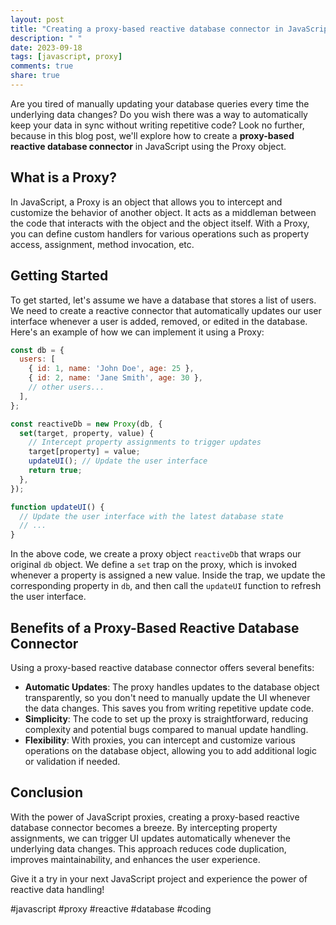 ```yaml
---
layout: post
title: "Creating a proxy-based reactive database connector in JavaScript"
description: " "
date: 2023-09-18
tags: [javascript, proxy]
comments: true
share: true
---
```


Are you tired of manually updating your database queries every time the underlying data changes? Do you wish there was a way to automatically keep your data in sync without writing repetitive code? Look no further, because in this blog post, we'll explore how to create a **proxy-based reactive database connector** in JavaScript using the Proxy object.

## What is a Proxy?

In JavaScript, a Proxy is an object that allows you to intercept and customize the behavior of another object. It acts as a middleman between the code that interacts with the object and the object itself. With a Proxy, you can define custom handlers for various operations such as property access, assignment, method invocation, etc.

## Getting Started

To get started, let's assume we have a database that stores a list of users. We need to create a reactive connector that automatically updates our user interface whenever a user is added, removed, or edited in the database. Here's an example of how we can implement it using a Proxy:

```javascript
const db = {
  users: [
    { id: 1, name: 'John Doe', age: 25 },
    { id: 2, name: 'Jane Smith', age: 30 },
    // other users...
  ],
};

const reactiveDb = new Proxy(db, {
  set(target, property, value) {
    // Intercept property assignments to trigger updates
    target[property] = value;
    updateUI(); // Update the user interface
    return true;
  },
});

function updateUI() {
  // Update the user interface with the latest database state
  // ...
}

```

In the above code, we create a proxy object `reactiveDb` that wraps our original `db` object. We define a `set` trap on the proxy, which is invoked whenever a property is assigned a new value. Inside the trap, we update the corresponding property in `db`, and then call the `updateUI` function to refresh the user interface.

## Benefits of a Proxy-Based Reactive Database Connector

Using a proxy-based reactive database connector offers several benefits:

- **Automatic Updates**: The proxy handles updates to the database object transparently, so you don't need to manually update the UI whenever the data changes. This saves you from writing repetitive update code.
- **Simplicity**: The code to set up the proxy is straightforward, reducing complexity and potential bugs compared to manual update handling.
- **Flexibility**: With proxies, you can intercept and customize various operations on the database object, allowing you to add additional logic or validation if needed.

## Conclusion

With the power of JavaScript proxies, creating a proxy-based reactive database connector becomes a breeze. By intercepting property assignments, we can trigger UI updates automatically whenever the underlying data changes. This approach reduces code duplication, improves maintainability, and enhances the user experience.

Give it a try in your next JavaScript project and experience the power of reactive data handling!

#javascript #proxy #reactive #database #coding